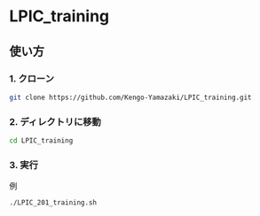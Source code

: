 # LPIC_training

## 使い方

### 1. クローン
```bash
git clone https://github.com/Kengo-Yamazaki/LPIC_training.git 
```
### 2. ディレクトリに移動
```bash
cd LPIC_training
```
### 3. 実行

例
```bash
./LPIC_201_training.sh
```